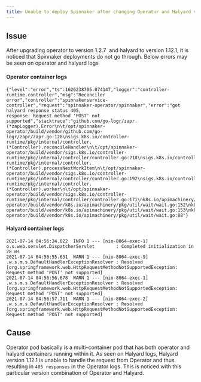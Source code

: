 ```yaml
---
title: Unable to deploy Spinnaker after changing Operator and Halyard versions
---
```


## Issue
After upgrading operator to version 1.2.7  and halyard to version 1.12.1, it is noticed that Spinnaker deployments do not go through. Below errors may be seen on operator and halyard logs
#### Operator container logs
```
{"level":"error","ts":1626238705.074147,"logger":"controller-runtime.controller","msg":"Reconciler 
error","controller":"spinnakerservice-controller","request":"spinnaker-operator/spinnaker","error":"got halyard response status 405, 
response: Request method 'POST' not supported","stacktrace":"github.com/go-logr/zapr.(*zapLogger).Error\n\t/opt/spinnaker-
operator/build/vendor/github.com/go-logr/zapr/zapr.go:128\nsigs.k8s.io/controller-runtime/pkg/internal/controller.
(*Controller).reconcileHandler\n\t/opt/spinnaker-operator/build/vendor/sigs.k8s.io/controller-
runtime/pkg/internal/controller/controller.go:218\nsigs.k8s.io/controller-runtime/pkg/internal/controller.
(*Controller).processNextWorkItem\n\t/opt/spinnaker-operator/build/vendor/sigs.k8s.io/controller-
runtime/pkg/internal/controller/controller.go:192\nsigs.k8s.io/controller-runtime/pkg/internal/controller.
(*Controller).worker\n\t/opt/spinnaker-operator/build/vendor/sigs.k8s.io/controller-
runtime/pkg/internal/controller/controller.go:171\nk8s.io/apimachinery/pkg/util/wait.JitterUntil.func1\n\t/opt/spinnaker-
operator/build/vendor/k8s.io/apimachinery/pkg/util/wait/wait.go:152\nk8s.io/apimachinery/pkg/util/wait.JitterUntil\n\t/opt/spinnaker-
operator/build/vendor/k8s.io/apimachinery/pkg/util/wait/wait.go:153\nk8s.io/apimachinery/pkg/util/wait.Until\n\t/opt/spinnaker-
operator/build/vendor/k8s.io/apimachinery/pkg/util/wait/wait.go:88"}
```

#### Halyard container logs
```
2021-07-14 04:56:24.022  INFO 1 --- [nio-8064-exec-1] o.s.web.servlet.DispatcherServlet        : Completed initialization in 28 ms
2021-07-14 04:56:55.631  WARN 1 --- [nio-8064-exec-9] .w.s.m.s.DefaultHandlerExceptionResolver : Resolved [org.springframework.web.HttpRequestMethodNotSupportedException: Request method 'POST' not supported]
2021-07-14 04:56:56.678  WARN 1 --- [nio-8064-exec-1] .w.s.m.s.DefaultHandlerExceptionResolver : Resolved [org.springframework.web.HttpRequestMethodNotSupportedException: Request method 'POST' not supported]
2021-07-14 04:56:57.711  WARN 1 --- [nio-8064-exec-2] .w.s.m.s.DefaultHandlerExceptionResolver : Resolved [org.springframework.web.HttpRequestMethodNotSupportedException: Request method 'POST' not supported]
```

## Cause
Operator pod basically is a multi-container pod that has both operator and halyard containers running within it. As seen on Halyard logs, Halyard version 1.12.1 is unable to handle the request from Operator and thus resulting in ```405 responses``` in the Operator logs. This is noticed with this particular version combination of Operator and Halyard.

